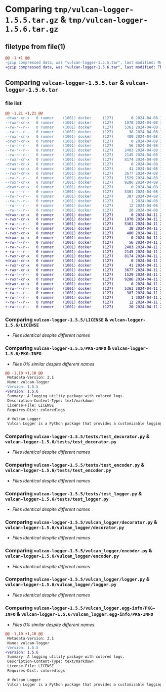 # Comparing `tmp/vulcan-logger-1.5.5.tar.gz` & `tmp/vulcan-logger-1.5.6.tar.gz`

## filetype from file(1)

```diff
@@ -1 +1 @@
-gzip compressed data, was "vulcan-logger-1.5.5.tar", last modified: Mon Apr  8 15:53:03 2024, max compression
+gzip compressed data, was "vulcan-logger-1.5.6.tar", last modified: Thu Apr 11 23:10:06 2024, max compression
```

## Comparing `vulcan-logger-1.5.5.tar` & `vulcan-logger-1.5.6.tar`

### file list

```diff
@@ -1,21 +1,21 @@
-drwxr-xr-x   0 runner    (1001) docker     (127)        0 2024-04-08 15:53:03.888077 vulcan-logger-1.5.5/
--rwxr-xr-x   0 runner    (1001) docker     (127)     1070 2024-04-08 15:52:55.000000 vulcan-logger-1.5.5/LICENSE
--rw-r--r--   0 runner    (1001) docker     (127)     5361 2024-04-08 15:53:03.888077 vulcan-logger-1.5.5/PKG-INFO
--rw-r--r--   0 runner    (1001) docker     (127)       38 2024-04-08 15:53:03.888077 vulcan-logger-1.5.5/setup.cfg
--rwxr-xr-x   0 runner    (1001) docker     (127)      400 2024-04-08 15:52:55.000000 vulcan-logger-1.5.5/setup.py
-drwxr-xr-x   0 runner    (1001) docker     (127)        0 2024-04-08 15:53:03.888077 vulcan-logger-1.5.5/tests/
--rw-r--r--   0 runner    (1001) docker     (127)       56 2024-04-08 15:52:55.000000 vulcan-logger-1.5.5/tests/__init__.py
--rw-r--r--   0 runner    (1001) docker     (127)     2403 2024-04-08 15:52:55.000000 vulcan-logger-1.5.5/tests/test_decorator.py
--rw-r--r--   0 runner    (1001) docker     (127)     2145 2024-04-08 15:52:55.000000 vulcan-logger-1.5.5/tests/test_encoder.py
--rwxr-xr-x   0 runner    (1001) docker     (127)     8174 2024-04-08 15:52:55.000000 vulcan-logger-1.5.5/tests/test_logger.py
-drwxr-xr-x   0 runner    (1001) docker     (127)        0 2024-04-08 15:53:03.888077 vulcan-logger-1.5.5/vulcan_logger/
--rwxr-xr-x   0 runner    (1001) docker     (127)       41 2024-04-08 15:52:55.000000 vulcan-logger-1.5.5/vulcan_logger/__init__.py
--rwxr-xr-x   0 runner    (1001) docker     (127)     3677 2024-04-08 15:52:55.000000 vulcan-logger-1.5.5/vulcan_logger/decorator.py
--rw-r--r--   0 runner    (1001) docker     (127)     1529 2024-04-08 15:52:55.000000 vulcan-logger-1.5.5/vulcan_logger/encoder.py
--rwxr-xr-x   0 runner    (1001) docker     (127)     9286 2024-04-08 15:52:55.000000 vulcan-logger-1.5.5/vulcan_logger/logger.py
-drwxr-xr-x   0 runner    (1001) docker     (127)        0 2024-04-08 15:53:03.888077 vulcan-logger-1.5.5/vulcan_logger.egg-info/
--rw-r--r--   0 runner    (1001) docker     (127)     5361 2024-04-08 15:53:03.000000 vulcan-logger-1.5.5/vulcan_logger.egg-info/PKG-INFO
--rw-r--r--   0 runner    (1001) docker     (127)      387 2024-04-08 15:53:03.000000 vulcan-logger-1.5.5/vulcan_logger.egg-info/SOURCES.txt
--rw-r--r--   0 runner    (1001) docker     (127)        1 2024-04-08 15:53:03.000000 vulcan-logger-1.5.5/vulcan_logger.egg-info/dependency_links.txt
--rw-r--r--   0 runner    (1001) docker     (127)       12 2024-04-08 15:53:03.000000 vulcan-logger-1.5.5/vulcan_logger.egg-info/requires.txt
--rw-r--r--   0 runner    (1001) docker     (127)       20 2024-04-08 15:53:03.000000 vulcan-logger-1.5.5/vulcan_logger.egg-info/top_level.txt
+drwxr-xr-x   0 runner    (1001) docker     (127)        0 2024-04-11 23:10:06.136261 vulcan-logger-1.5.6/
+-rwxr-xr-x   0 runner    (1001) docker     (127)     1070 2024-04-11 23:09:58.000000 vulcan-logger-1.5.6/LICENSE
+-rw-r--r--   0 runner    (1001) docker     (127)     5361 2024-04-11 23:10:06.136261 vulcan-logger-1.5.6/PKG-INFO
+-rw-r--r--   0 runner    (1001) docker     (127)       38 2024-04-11 23:10:06.136261 vulcan-logger-1.5.6/setup.cfg
+-rwxr-xr-x   0 runner    (1001) docker     (127)      400 2024-04-11 23:09:58.000000 vulcan-logger-1.5.6/setup.py
+drwxr-xr-x   0 runner    (1001) docker     (127)        0 2024-04-11 23:10:06.136261 vulcan-logger-1.5.6/tests/
+-rw-r--r--   0 runner    (1001) docker     (127)       56 2024-04-11 23:09:58.000000 vulcan-logger-1.5.6/tests/__init__.py
+-rw-r--r--   0 runner    (1001) docker     (127)     2403 2024-04-11 23:09:58.000000 vulcan-logger-1.5.6/tests/test_decorator.py
+-rw-r--r--   0 runner    (1001) docker     (127)     2145 2024-04-11 23:09:58.000000 vulcan-logger-1.5.6/tests/test_encoder.py
+-rwxr-xr-x   0 runner    (1001) docker     (127)     8174 2024-04-11 23:09:58.000000 vulcan-logger-1.5.6/tests/test_logger.py
+drwxr-xr-x   0 runner    (1001) docker     (127)        0 2024-04-11 23:10:06.136261 vulcan-logger-1.5.6/vulcan_logger/
+-rwxr-xr-x   0 runner    (1001) docker     (127)       41 2024-04-11 23:09:58.000000 vulcan-logger-1.5.6/vulcan_logger/__init__.py
+-rwxr-xr-x   0 runner    (1001) docker     (127)     3677 2024-04-11 23:09:58.000000 vulcan-logger-1.5.6/vulcan_logger/decorator.py
+-rw-r--r--   0 runner    (1001) docker     (127)     1529 2024-04-11 23:09:58.000000 vulcan-logger-1.5.6/vulcan_logger/encoder.py
+-rwxr-xr-x   0 runner    (1001) docker     (127)     9286 2024-04-11 23:09:58.000000 vulcan-logger-1.5.6/vulcan_logger/logger.py
+drwxr-xr-x   0 runner    (1001) docker     (127)        0 2024-04-11 23:10:06.136261 vulcan-logger-1.5.6/vulcan_logger.egg-info/
+-rw-r--r--   0 runner    (1001) docker     (127)     5361 2024-04-11 23:10:06.000000 vulcan-logger-1.5.6/vulcan_logger.egg-info/PKG-INFO
+-rw-r--r--   0 runner    (1001) docker     (127)      387 2024-04-11 23:10:06.000000 vulcan-logger-1.5.6/vulcan_logger.egg-info/SOURCES.txt
+-rw-r--r--   0 runner    (1001) docker     (127)        1 2024-04-11 23:10:06.000000 vulcan-logger-1.5.6/vulcan_logger.egg-info/dependency_links.txt
+-rw-r--r--   0 runner    (1001) docker     (127)       12 2024-04-11 23:10:06.000000 vulcan-logger-1.5.6/vulcan_logger.egg-info/requires.txt
+-rw-r--r--   0 runner    (1001) docker     (127)       20 2024-04-11 23:10:06.000000 vulcan-logger-1.5.6/vulcan_logger.egg-info/top_level.txt
```

### Comparing `vulcan-logger-1.5.5/LICENSE` & `vulcan-logger-1.5.6/LICENSE`

 * *Files identical despite different names*

### Comparing `vulcan-logger-1.5.5/PKG-INFO` & `vulcan-logger-1.5.6/PKG-INFO`

 * *Files 0% similar despite different names*

```diff
@@ -1,10 +1,10 @@
 Metadata-Version: 2.1
 Name: vulcan-logger
-Version: 1.5.5
+Version: 1.5.6
 Summary: A logging utility package with colored logs.
 Description-Content-Type: text/markdown
 License-File: LICENSE
 Requires-Dist: coloredlogs
 
 # Vulcan Logger
 Vulcan Logger is a Python package that provides a customizable logging utility with support for automatic inclusion of caller's filename and line number in logs. It aims to simplify logging in Python applications by offering features such as log level configuration, colored logs, and conditional logging.
```

### Comparing `vulcan-logger-1.5.5/tests/test_decorator.py` & `vulcan-logger-1.5.6/tests/test_decorator.py`

 * *Files identical despite different names*

### Comparing `vulcan-logger-1.5.5/tests/test_encoder.py` & `vulcan-logger-1.5.6/tests/test_encoder.py`

 * *Files identical despite different names*

### Comparing `vulcan-logger-1.5.5/tests/test_logger.py` & `vulcan-logger-1.5.6/tests/test_logger.py`

 * *Files identical despite different names*

### Comparing `vulcan-logger-1.5.5/vulcan_logger/decorator.py` & `vulcan-logger-1.5.6/vulcan_logger/decorator.py`

 * *Files identical despite different names*

### Comparing `vulcan-logger-1.5.5/vulcan_logger/encoder.py` & `vulcan-logger-1.5.6/vulcan_logger/encoder.py`

 * *Files identical despite different names*

### Comparing `vulcan-logger-1.5.5/vulcan_logger/logger.py` & `vulcan-logger-1.5.6/vulcan_logger/logger.py`

 * *Files identical despite different names*

### Comparing `vulcan-logger-1.5.5/vulcan_logger.egg-info/PKG-INFO` & `vulcan-logger-1.5.6/vulcan_logger.egg-info/PKG-INFO`

 * *Files 0% similar despite different names*

```diff
@@ -1,10 +1,10 @@
 Metadata-Version: 2.1
 Name: vulcan-logger
-Version: 1.5.5
+Version: 1.5.6
 Summary: A logging utility package with colored logs.
 Description-Content-Type: text/markdown
 License-File: LICENSE
 Requires-Dist: coloredlogs
 
 # Vulcan Logger
 Vulcan Logger is a Python package that provides a customizable logging utility with support for automatic inclusion of caller's filename and line number in logs. It aims to simplify logging in Python applications by offering features such as log level configuration, colored logs, and conditional logging.
```


